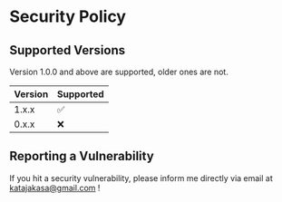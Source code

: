 # Security Policy

## Supported Versions

Version 1.0.0 and above are supported, older ones are not.

| Version | Supported          |
| ------- | ------------------ |
| 1.x.x   | :white_check_mark: |
| 0.x.x   | :x:                |

## Reporting a Vulnerability

If you hit a security vulnerability, please inform me directly via email at katajakasa@gmail.com !
